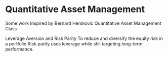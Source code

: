 # Quantitative Asset Management
Some work Inspired by Bernard Herskovic Quantitative Asset Management Class

Leverage Aversion and Risk Parity
To reduce and diversify the equity risk in a portfolio Risk parity uses leverage while still targeting long-term performance.
